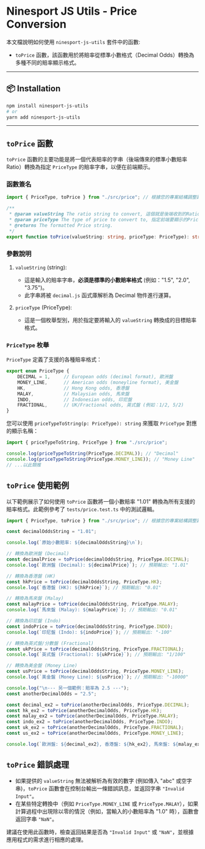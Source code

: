 # Ninesport JS Utils - Price Conversion

本文檔說明如何使用 `ninesport-js-utils` 套件中的函數:
- `toPrice` 函數，該函數用於將賠率從標準小數格式（Decimal Odds）轉換為多種不同的賠率顯示格式。

---

## 📦 Installation

```bash
npm install ninesport-js-utils
# or
yarn add ninesport-js-utils
```

---

## `toPrice` 函數

`toPrice` 函數的主要功能是將一個代表賠率的字串（後端傳來的標準小數賠率Ratio）轉換為指定 `PriceType` 的賠率字串，以便在前端顯示。

### 函數簽名

```typescript
import { PriceType, toPrice } from "./src/price"; // 根據您的專案結構調整路徑

/**
 * @param valueString The ratio string to convert, 這個就是後端收到的Ratio(string).
 * @param priceType The type of price to convert to, 指定前端要顯示的PriceType.
 * @returns The formatted Price string.
 */
export function toPrice(valueString: string, priceType: PriceType): string;
```

### 參數說明

1.  `valueString` (string):
    *   這是輸入的賠率字串，**必須是標準的小數賠率格式** (例如："1.5", "2.0", "3.75")。
    *   此字串將被 `decimal.js` 函式庫解析為 Decimal 物件進行運算。

2.  `priceType` (PriceType):
    *   這是一個枚舉型別，用於指定要將輸入的 `valueString` 轉換成的目標賠率格式。

### `PriceType` 枚舉

`PriceType` 定義了支援的各種賠率格式：

```typescript
export enum PriceType {
    DECIMAL = 1,     // European odds (decimal format), 歐洲盤
    MONEY_LINE,      // American odds (moneyline format), 美金盤
    HK,              // Hong Kong odds, 香港盤
    MALAY,           // Malaysian odds, 馬來盤
    INDO,            // Indonesian odds, 印尼盤
    FRACTIONAL,      // UK/Fractional odds, 英式盤 (例如：1/2, 5/2)
}
```

您可以使用 `priceTypeToString(p: PriceType): string` 來獲取 `PriceType` 對應的顯示名稱：

```typescript
import { priceTypeToString, PriceType } from "./src/price";

console.log(priceTypeToString(PriceType.DECIMAL)); // "Decimal"
console.log(priceTypeToString(PriceType.MONEY_LINE)); // "Money Line"
// ...以此類推
```

## `toPrice` 使用範例

以下範例展示了如何使用 `toPrice` 函數將一個小數賠率 "1.01" 轉換為所有支援的賠率格式。此範例參考了 `tests/price.test.ts` 中的測試邏輯。

```typescript
import { PriceType, toPrice } from "./src/price"; // 根據您的專案結構調整路徑

const decimalOddsString = "1.01";

console.log(`原始小數賠率: ${decimalOddsString}\n`);

// 轉換為歐洲盤 (Decimal)
const decimalPrice = toPrice(decimalOddsString, PriceType.DECIMAL);
console.log(`歐洲盤 (Decimal): ${decimalPrice}`); // 預期輸出: "1.01"

// 轉換為香港盤 (HK)
const hkPrice = toPrice(decimalOddsString, PriceType.HK);
console.log(`香港盤 (HK): ${hkPrice}`); // 預期輸出: "0.01"

// 轉換為馬來盤 (Malay)
const malayPrice = toPrice(decimalOddsString, PriceType.MALAY);
console.log(`馬來盤 (Malay): ${malayPrice}`); // 預期輸出: "0.01"

// 轉換為印尼盤 (Indo)
const indoPrice = toPrice(decimalOddsString, PriceType.INDO);
console.log(`印尼盤 (Indo): ${indoPrice}`); // 預期輸出: "-100"

// 轉換為英式盤/分數盤 (Fractional)
const ukPrice = toPrice(decimalOddsString, PriceType.FRACTIONAL);
console.log(`英式盤 (Fractional): ${ukPrice}`); // 預期輸出: "1/100"

// 轉換為美金盤 (Money Line)
const usPrice = toPrice(decimalOddsString, PriceType.MONEY_LINE);
console.log(`美金盤 (Money Line): ${usPrice}`); // 預期輸出: "-10000"

console.log("\n--- 另一個範例：賠率為 2.5 ---");
const anotherDecimalOdds = "2.5";

const decimal_ex2 = toPrice(anotherDecimalOdds, PriceType.DECIMAL);     // "2.5"
const hk_ex2 = toPrice(anotherDecimalOdds, PriceType.HK);                 // "1.5"
const malay_ex2 = toPrice(anotherDecimalOdds, PriceType.MALAY);           // "-0.66666666666666666667" (近似值，實際輸出取決於 decimal.js 的精度)
const indo_ex2 = toPrice(anotherDecimalOdds, PriceType.INDO);             // "1.5"
const uk_ex2 = toPrice(anotherDecimalOdds, PriceType.FRACTIONAL);         // "150/100"
const us_ex2 = toPrice(anotherDecimalOdds, PriceType.MONEY_LINE);         // "+150"

console.log(`歐洲盤: ${decimal_ex2}, 香港盤: ${hk_ex2}, 馬來盤: ${malay_ex2}, 印尼盤: ${indo_ex2}, 英式盤: ${uk_ex2}, 美金盤: ${us_ex2}`);
```

## `toPrice` 錯誤處理

*   如果提供的 `valueString` 無法被解析為有效的數字 (例如傳入 "abc" 或空字串)，`toPrice` 函數會在控制台輸出一條錯誤訊息，並返回字串 `"Invalid Input"`。
*   在某些特定轉換中（例如 `PriceType.MONEY_LINE` 或 `PriceType.MALAY`），如果計算過程中出現除以零的情況（例如，當輸入的小數賠率為 "1.0" 時），函數會返回字串 `"NaN"`。

建議在使用此函數時，檢查返回結果是否為 `"Invalid Input"` 或 `"NaN"`，並根據應用程式的需求進行相應的處理。